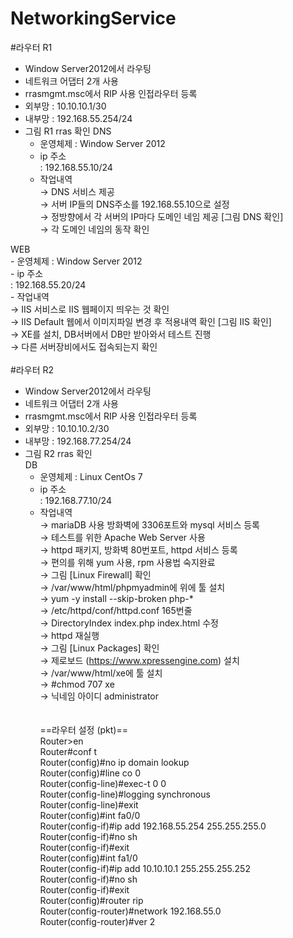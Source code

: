 # NetworkingService

#라우터 R1
  - Window Server2012에서 라우팅<br>
  - 네트워크 어댑터 2개 사용<br>
  - rrasmgmt.msc에서 RIP 사용 인접라우터 등록<br>
  - 외부망 : 10.10.10.1/30<br>
  - 내부망 : 192.168.55.254/24<br>
  - 그림 R1 rras 확인
  DNS<br>
    - 운영체제 : Window Server 2012<br>
    - ip 주소<br>
	: 192.168.55.10/24<br>
    - 작업내역<br>
	→ DNS 서비스 제공<br>
	→ 서버 IP들의 DNS주소를 192.168.55.10으로 설정<br>
	→ 정방향에서 각 서버의 IP마다 도메인 네임 제공 [그림 DNS 확인]<br>
	→ 각 도메인 네임의 동작 확인

  WEB<br>
    - 운영체제 : Window Server 2012<br>
    - ip 주소<br>
	: 192.168.55.20/24<br>
    - 작업내역<br>
	→ IIS 서비스로 IIS 웹페이지 띄우는 것 확인<br>
	→ IIS Default 웹에서 이미지파일 변경 후 적용내역 확인 [그림 IIS 확인]<br>
	→ XE를 설치, DB서버에서 DB만 받아와서 테스트 진행<br>
	→ 다른 서버장비에서도 접속되는지 확인
<br><br>
#라우터 R2
  - Window Server2012에서 라우팅<br>
  - 네트워크 어댑터 2개 사용<br>
  - rrasmgmt.msc에서 RIP 사용 인접라우터 등록<br>
  - 외부망 : 10.10.10.2/30<br>
  - 내부망 : 192.168.77.254/24<br>
  - 그림 R2 rras 확인<br>
  DB<br>
    - 운영체제 : Linux CentOs 7<br>
    - ip 주소<br>
	: 192.168.77.10/24<br>
    - 작업내역<br>
	→ mariaDB 사용 방화벽에 3306포트와 mysql 서비스 등록<br>
	→ 테스트를 위한 Apache Web Server 사용<br>
	→ httpd 패키지, 방화벽 80번포트, httpd 서비스 등록<br>
	→ 편의를 위해 yum 사용, rpm 사용법 숙지완료<br>
	→ 그림 [Linux Firewall] 확인<br>
	→ /var/www/html/phpmyadmin에 위에 툴 설치<br>
	→ yum -y install --skip-broken php-*<br>
	→ /etc/httpd/conf/httpd.conf 165번줄<br>
	→ DirectoryIndex index.php index.html 수정<br>
	→ httpd 재실행<br>
	→ 그림 [Linux Packages] 확인<br>
	→ 제로보드 (https://www.xpressengine.com) 설치<br>
	→ /var/www/html/xe에 툴 설치<br>
	→ #chmod 707 xe<br>
	→ 닉네임 아이디 administrator <br>
<br><br>
==라우터 설정 (pkt)==<br>
Router>en<br>
Router#conf t<br>
Router(config)#no ip domain lookup<br>
Router(config)#line co 0<br>
Router(config-line)#exec-t 0 0<br>
Router(config-line)#logging synchronous <br>
Router(config-line)#exit<br>
Router(config)#int fa0/0<br>
Router(config-if)#ip add 192.168.55.254 255.255.255.0<br>
Router(config-if)#no sh<br>
Router(config-if)#exit<br>
Router(config)#int fa1/0<br>
Router(config-if)#ip add 10.10.10.1 255.255.255.252<br>
Router(config-if)#no sh<br>
Router(config-if)#exit<br>
Router(config)#router rip<br>
Router(config-router)#network 192.168.55.0<br>
Router(config-router)#ver 2<br>















